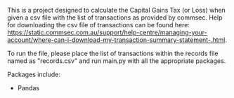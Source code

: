 This is a project designed to calculate the Capital Gains Tax (or Loss) when given a csv file with the list of transactions as provided by commsec. Help for downloading the csv file of transactions can be found here: https://static.commsec.com.au/support/help-centre/managing-your-account/where-can-i-download-my-transaction-summary-statement-.html.

To run the file, please place the list of transactions within the records file named as "records.csv" and run main.py with all the appropriate packages.

Packages include:
- Pandas

